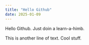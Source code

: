 ```yaml
---
title: "Hello Github"
date: 2025-01-09
---
```


Hello Github. Just doin a learn-a-himb.

This is another line of text. Cool stuff.
